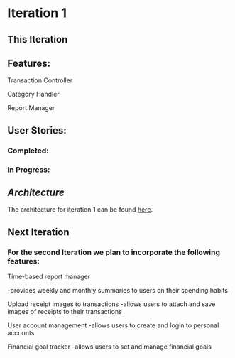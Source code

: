 # Iteration 1
## This Iteration

## Features:

Transaction Controller

Category Handler

Report Manager

## User Stories:

### Completed:



### In Progress:



## *Architecture*
The architecture for iteration 1 can be found [here](./docs/Architecture_Diagram_Iteration1.pdf).

## Next Iteration

### For the second Iteration we plan to incorporate the following features:

Time-based report manager

-provides weekly and monthly summaries to users on their spending habits

Upload receipt images to transactions
-allows users to attach and save images of receipts to their transactions

User account management
-allows users to create and login to personal accounts

Financial goal tracker
-allows users to set and manage financial goals


